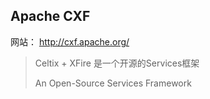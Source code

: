 ## Apache CXF

网站： http://cxf.apache.org/

> Celtix + XFire 是一个开源的Services框架
>
> An Open-Source Services Framework